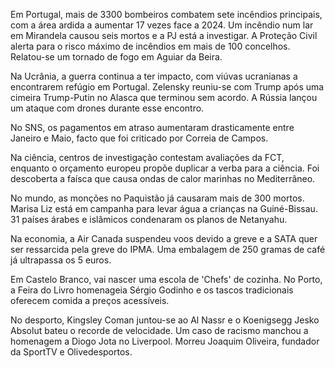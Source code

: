 Em Portugal, mais de 3300 bombeiros combatem sete incêndios principais, com a área ardida a aumentar 17 vezes face a 2024. Um incêndio num lar em Mirandela causou seis mortos e a PJ está a investigar. A Proteção Civil alerta para o risco máximo de incêndios em mais de 100 concelhos. Relatou-se um tornado de fogo em Aguiar da Beira.

Na Ucrânia, a guerra continua a ter impacto, com viúvas ucranianas a encontrarem refúgio em Portugal. Zelensky reuniu-se com Trump após uma cimeira Trump-Putin no Alasca que terminou sem acordo. A Rússia lançou um ataque com drones durante esse encontro.

No SNS, os pagamentos em atraso aumentaram drasticamente entre Janeiro e Maio, facto que foi criticado por Correia de Campos.

Na ciência, centros de investigação contestam avaliações da FCT, enquanto o orçamento europeu propõe duplicar a verba para a ciência. Foi descoberta a faísca que causa ondas de calor marinhas no Mediterrâneo.

No mundo, as monções no Paquistão já causaram mais de 300 mortos. Marisa Liz está em campanha para levar água a crianças na Guiné-Bissau. 31 países árabes e islâmicos condenaram os planos de Netanyahu.

Na economia, a Air Canada suspendeu voos devido a greve e a SATA quer ser ressarcida pela greve do IPMA. Uma embalagem de 250 gramas de café já ultrapassa os 5 euros.

Em Castelo Branco, vai nascer uma escola de 'Chefs' de cozinha. No Porto, a Feira do Livro homenageia Sérgio Godinho e os tascos tradicionais oferecem comida a preços acessíveis.

No desporto, Kingsley Coman juntou-se ao Al Nassr e o Koenigsegg Jesko Absolut bateu o recorde de velocidade. Um caso de racismo manchou a homenagem a Diogo Jota no Liverpool. Morreu Joaquim Oliveira, fundador da SportTV e Olivedesportos.